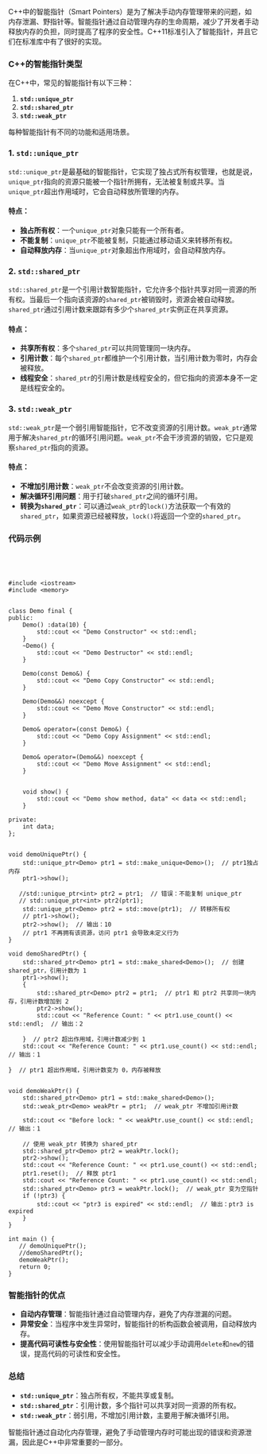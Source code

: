 C++中的智能指针（Smart Pointers）是为了解决手动内存管理带来的问题，如内存泄漏、野指针等。智能指针通过自动管理内存的生命周期，减少了开发者手动释放内存的负担，同时提高了程序的安全性。C++11标准引入了智能指针，并且它们在标准库中有了很好的实现。

### C++的智能指针类型

在C++中，常见的智能指针有以下三种：

1. **`std::unique_ptr`**
2. **`std::shared_ptr`**
3. **`std::weak_ptr`**

每种智能指针有不同的功能和适用场景。

### 1. `std::unique_ptr`

`std::unique_ptr`是最基础的智能指针，它实现了独占式所有权管理，也就是说，`unique_ptr`指向的资源只能被一个指针所拥有，无法被复制或共享。当`unique_ptr`超出作用域时，它会自动释放所管理的内存。

#### 特点：

* **独占所有权**：一个`unique_ptr`对象只能有一个所有者。
* **不能复制**：`unique_ptr`不能被复制，只能通过移动语义来转移所有权。
* **自动释放内存**：当`unique_ptr`对象超出作用域时，会自动释放内存。



### 2. `std::shared_ptr`

`std::shared_ptr`是一个引用计数智能指针，它允许多个指针共享对同一资源的所有权。当最后一个指向该资源的`shared_ptr`被销毁时，资源会被自动释放。`shared_ptr`通过引用计数来跟踪有多少个`shared_ptr`实例正在共享资源。

#### 特点：

* **共享所有权**：多个`shared_ptr`可以共同管理同一块内存。
* **引用计数**：每个`shared_ptr`都维护一个引用计数，当引用计数为零时，内存会被释放。
* **线程安全**：`shared_ptr`的引用计数是线程安全的，但它指向的资源本身不一定是线程安全的。



### 3. `std::weak_ptr`

`std::weak_ptr`是一个弱引用智能指针，它不改变资源的引用计数。`weak_ptr`通常用于解决`shared_ptr`的循环引用问题。`weak_ptr`不会干涉资源的销毁，它只是观察`shared_ptr`指向的资源。

#### 特点：

* **不增加引用计数**：`weak_ptr`不会改变资源的引用计数。
* **解决循环引用问题**：用于打破`shared_ptr`之间的循环引用。
* **转换为`shared_ptr`**：可以通过`weak_ptr`的`lock()`方法获取一个有效的`shared_ptr`，如果资源已经被释放，`lock()`将返回一个空的`shared_ptr`。

### 代码示例
```




#include <iostream>
#include <memory>


class Demo final {
public:
	Demo() :data(10) {
		std::cout << "Demo Constructor" << std::endl;
	}
	~Demo() {
		std::cout << "Demo Destructor" << std::endl;
	}

	Demo(const Demo&) {
		std::cout << "Demo Copy Constructor" << std::endl;
	}

	Demo(Demo&&) noexcept {
		std::cout << "Demo Move Constructor" << std::endl;
	}

	Demo& operator=(const Demo&) {
		std::cout << "Demo Copy Assignment" << std::endl;
	}

	Demo& operator=(Demo&&) noexcept {
		std::cout << "Demo Move Assignment" << std::endl;
	}


	void show() {
		std::cout << "Demo show method, data" << data << std::endl;
	}

private:
	int data;
};


void demoUniquePtr() {
    std::unique_ptr<Demo> ptr1 = std::make_unique<Demo>();  // ptr1独占内存
	ptr1->show();

   //std::unique_ptr<int> ptr2 = ptr1;  // 错误：不能复制 unique_ptr
   // std::unique_ptr<int> ptr2(ptr1);
    std::unique_ptr<Demo> ptr2 = std::move(ptr1);  // 转移所有权
    // ptr1->show();
    ptr2->show();  // 输出：10
    // ptr1 不再拥有该资源，访问 ptr1 会导致未定义行为
}

void demoSharedPtr() {
    std::shared_ptr<Demo> ptr1 = std::make_shared<Demo>();  // 创建 shared_ptr，引用计数为 1
	ptr1->show();
    {
        std::shared_ptr<Demo> ptr2 = ptr1;  // ptr1 和 ptr2 共享同一块内存，引用计数增加到 2
		ptr2->show();
		std::cout << "Reference Count: " << ptr1.use_count() << std::endl;  // 输出：2

    }  // ptr2 超出作用域，引用计数减少到 1
    std::cout << "Reference Count: " << ptr1.use_count() << std::endl;  // 输出：1

}  // ptr1 超出作用域，引用计数变为 0，内存被释放


void demoWeakPtr() {
    std::shared_ptr<Demo> ptr1 = std::make_shared<Demo>();
    std::weak_ptr<Demo> weakPtr = ptr1;  // weak_ptr 不增加引用计数

    std::cout << "Before lock: " << weakPtr.use_count() << std::endl;  // 输出：1

    // 使用 weak_ptr 转换为 shared_ptr
    std::shared_ptr<Demo> ptr2 = weakPtr.lock();
	ptr2->show();
    std::cout << "Reference Count: " << ptr1.use_count() << std::endl;
    ptr1.reset();  // 释放 ptr1
    std::cout << "Reference Count: " << ptr1.use_count() << std::endl;
    std::shared_ptr<Demo> ptr3 = weakPtr.lock();  // weak_ptr 变为空指针
    if (!ptr3) {
        std::cout << "ptr3 is expired" << std::endl;  // 输出：ptr3 is expired
    }
}

int main () {
   // demoUniquePtr();
   //demoSharedPtr();
   demoWeakPtr();
   return 0;
}

```

### 智能指针的优点

* **自动内存管理**：智能指针通过自动管理内存，避免了内存泄漏的问题。
* **异常安全**：当程序中发生异常时，智能指针的析构函数会被调用，自动释放内存。
* **提高代码可读性与安全性**：使用智能指针可以减少手动调用`delete`和`new`的错误，提高代码的可读性和安全性。

### 总结

* **`std::unique_ptr`**：独占所有权，不能共享或复制。
* **`std::shared_ptr`**：引用计数，多个指针可以共享对同一资源的所有权。
* **`std::weak_ptr`**：弱引用，不增加引用计数，主要用于解决循环引用。

智能指针通过自动化内存管理，避免了手动管理内存时可能出现的错误和资源泄漏，因此是C++中非常重要的一部分。
